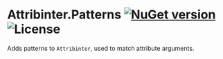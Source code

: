 # Attribinter.Patterns [![NuGet version](https://img.shields.io/nuget/v/Attribinter.Patterns.svg?style=plastic)](https://www.nuget.org/packages/Attribinter.Patterns/) ![License](https://img.shields.io/github/license/Attribinter/Attribinter.Patterns?style=plastic)

Adds patterns to `Attribinter`, used to match attribute arguments.